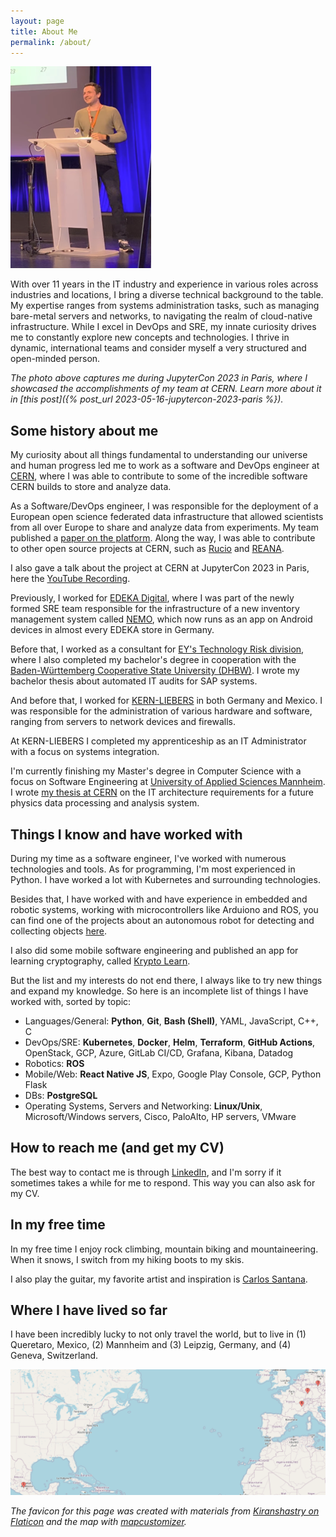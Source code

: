 ```yaml
---
layout: page
title: About Me
permalink: /about/
---
```


![Me as Speaker at JupyterCon 2023](assets/me.png)

With over 11 years in the IT industry and experience in various roles across industries and locations, I bring a diverse technical background to the table. My expertise ranges from systems administration tasks, such as managing bare-metal servers and networks, to navigating the realm of cloud-native infrastructure. While I excel in DevOps and SRE, my innate curiosity drives me to constantly explore new concepts and technologies. I thrive in dynamic, international teams and consider myself a very structured and open-minded person.

*The photo above captures me during JupyterCon 2023 in Paris, where I showcased the accomplishments of my team at CERN. Learn more about it in [this post]({% post_url 2023-05-16-jupytercon-2023-paris %}).*

## Some history about me

My curiosity about all things fundamental to understanding our universe and human progress led me to work as a software and DevOps engineer at [CERN](https://home.cern/), where I was able to contribute to some of the incredible software CERN builds to store and analyze data.

As a Software/DevOps engineer, I was responsible for the deployment of a European open science federated data infrastructure that allowed scientists from all over Europe to share and analyze data from experiments. My team published a [paper on the platform](https://arxiv.org/abs/2305.10166). Along the way, I was able to contribute to other open source projects at CERN, such as [Rucio](http://rucio.cern.ch/) and [REANA](https://reana.io/).

I also gave a talk about the project at CERN at JupyterCon 2023 in Paris, here the [YouTube Recording](https://youtu.be/JGQpdivaNtI?t=1030).

Previously, I worked for [EDEKA Digital](https://digital.edeka/), where I was part of the newly formed SRE team responsible for the infrastructure of a new inventory management system called [NEMO](https://digital.edeka/projekte/nemo/), which now runs as an app on Android devices in almost every EDEKA store in Germany.

Before that, I worked as a consultant for [EY's Technology Risk division](https://www.ey.com), where I also completed my bachelor's degree in cooperation with the [Baden-Württemberg Cooperative State University (DHBW)](https://www.mannheim.dhbw.de/en). I wrote my bachelor thesis about automated IT audits for SAP systems.

And before that, I worked for [KERN-LIEBERS](https://www.kern-liebers.com) in both Germany and Mexico. I was responsible for the administration of various hardware and software, ranging from servers to network devices and firewalls.

At KERN-LIEBERS I completed my apprenticeship as an IT Administrator with a focus on systems integration.

I'm currently finishing my Master's degree in Computer Science with a focus on Software Engineering at [University of Applied Sciences Mannheim](https://www.english.hs-mannheim.de/the-university.html). I wrote [my thesis at CERN](http://cds.cern.ch/record/2872615?ln=en) on the IT architecture requirements for a future physics data processing and analysis system.

## Things I know and have worked with

During my time as a software engineer, I've worked with numerous technologies and tools. As for programming, I'm most experienced in Python. I have worked a lot with Kubernetes and surrounding technologies.

Besides that, I have worked with and have experience in embedded and robotic systems, working with microcontrollers like Arduiono and ROS, you can find one of the projects about an autonomous robot for detecting and collecting objects [here](https://nbn-resolving.org/urn:nbn:de:bsz:953-opus-1006).

I also did some mobile software engineering and published an app for learning cryptography, called [Krypto Learn](https://play.google.com/store/apps/details?id=com.dom325345.kryptolearn).

But the list and my interests do not end there, I always like to try new things and expand my knowledge. So here is an incomplete list of things I have worked with, sorted by topic:

* Languages/General: **Python**, **Git**, **Bash (Shell)**, YAML, JavaScript, C++, C
* DevOps/SRE: **Kubernetes**, **Docker**, **Helm**, **Terraform**, **GitHub Actions**, OpenStack, GCP, Azure, GitLab CI/CD, Grafana, Kibana, Datadog
* Robotics: **ROS**
* Mobile/Web: **React Native JS**, Expo, Google Play Console, GCP, Python Flask
* DBs: **PostgreSQL**
* Operating Systems, Servers and Networking: **Linux/Unix**, Microsoft/Windows servers, Cisco, PaloAlto, HP servers, VMware

## How to reach me (and get my CV)

The best way to contact me is through [LinkedIn](https://www.linkedin.com/in/goseind/), and I'm sorry if it sometimes takes a while for me to respond. This way you can also ask for my CV.

## In my free time

In my free time I enjoy rock climbing, mountain biking and mountaineering. When it snows, I switch from my hiking boots to my skis.

I also play the guitar, my favorite artist and inspiration is [Carlos Santana](https://open.spotify.com/intl-de/track/0GF3otbUk5UX64xnPzGyve?si=582bc403019f4362).

## Where I have lived so far

I have been incredibly lucky to not only travel the world, but to live in (1) Queretaro, Mexico, (2) Mannheim and (3) Leipzig, Germany, and (4) Geneva, Switzerland.

![Alt text](assets/map.png)


*The favicon for this page was created with materials from [Kiranshastry on Flaticon](https://www.flaticon.com/free-icons/data) and the map with [mapcustomizer](https://www.mapcustomizer.com/).*
